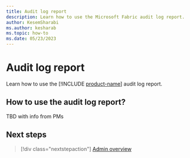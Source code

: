 ```yaml
---
title: Audit log report
description: Learn how to use the Microsoft Fabric audit log report.
author: KesemSharabi
ms.author: kesharab
ms.topic: how-to
ms.date: 05/23/2023
---
```


# Audit log report

Learn how to use the [!INCLUDE [product-name](../includes/product-name.md)] audit log report.

## How to use the audit log report?

TBD with info from PMs

## Next steps

>[!div class="nextstepaction"]
>[Admin overview](admin-overview.md)
